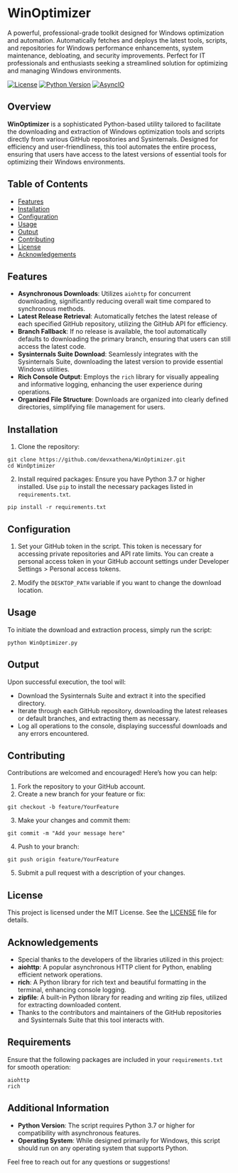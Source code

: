 # WinOptimizer
A powerful, professional-grade toolkit designed for Windows optimization and automation. Automatically fetches and deploys the latest tools, scripts, and repositories for Windows performance enhancements, system maintenance, debloating, and security improvements. Perfect for IT professionals and enthusiasts seeking a streamlined solution for optimizing and managing Windows environments.

[![License](https://img.shields.io/badge/license-MIT-green.svg)](LICENSE)
[![Python Version](https://img.shields.io/badge/python-3.8%2B-blue.svg)](https://www.python.org/downloads/)
[![AsyncIO](https://img.shields.io/badge/Async-Enabled-green.svg)](https://docs.python.org/3/library/asyncio.html)


## Overview

**WinOptimizer** is a sophisticated Python-based utility tailored to facilitate the downloading and extraction of Windows optimization tools and scripts directly from various GitHub repositories and Sysinternals. Designed for efficiency and user-friendliness, this tool automates the entire process, ensuring that users have access to the latest versions of essential tools for optimizing their Windows environments.

## Table of Contents

- [Features](#features)
- [Installation](#installation)
- [Configuration](#configuration)
- [Usage](#usage)
- [Output](#output)
- [Contributing](#contributing)
- [License](#license)
- [Acknowledgements](#acknowledgements)

## Features

- **Asynchronous Downloads**: Utilizes `aiohttp` for concurrent downloading, significantly reducing overall wait time compared to synchronous methods.
- **Latest Release Retrieval**: Automatically fetches the latest release of each specified GitHub repository, utilizing the GitHub API for efficiency.
- **Branch Fallback**: If no release is available, the tool automatically defaults to downloading the primary branch, ensuring that users can still access the latest code.
- **Sysinternals Suite Download**: Seamlessly integrates with the Sysinternals Suite, downloading the latest version to provide essential Windows utilities.
- **Rich Console Output**: Employs the `rich` library for visually appealing and informative logging, enhancing the user experience during operations.
- **Organized File Structure**: Downloads are organized into clearly defined directories, simplifying file management for users.


## Installation

1. Clone the repository:
```
git clone https://github.com/devxathena/WinOptimizer.git
cd WinOptimizer
```

2. Install required packages:
Ensure you have Python 3.7 or higher installed. Use `pip` to install the necessary packages listed in `requirements.txt`.
```
pip install -r requirements.txt
```

## Configuration

1. Set your GitHub token in the script. This token is necessary for accessing private repositories and API rate limits. You can create a personal access token in your GitHub account settings under Developer Settings > Personal access tokens.

2. Modify the `DESKTOP_PATH` variable if you want to change the download location.

## Usage

To initiate the download and extraction process, simply run the script:
```
python WinOptimizer.py
```

## Output

Upon successful execution, the tool will:

- Download the Sysinternals Suite and extract it into the specified directory.
- Iterate through each GitHub repository, downloading the latest releases or default branches, and extracting them as necessary.
- Log all operations to the console, displaying successful downloads and any errors encountered.

## Contributing

Contributions are welcomed and encouraged! Here’s how you can help:

1. Fork the repository to your GitHub account.
2. Create a new branch for your feature or fix:
```
git checkout -b feature/YourFeature
```

3. Make your changes and commit them:
```
git commit -m "Add your message here"
```

4. Push to your branch:
```
git push origin feature/YourFeature
``` 

5. Submit a pull request with a description of your changes.

## License

This project is licensed under the MIT License. See the [LICENSE](LICENSE) file for details.

## Acknowledgements

- Special thanks to the developers of the libraries utilized in this project:
- **aiohttp**: A popular asynchronous HTTP client for Python, enabling efficient network operations.
- **rich**: A Python library for rich text and beautiful formatting in the terminal, enhancing console logging.
- **zipfile**: A built-in Python library for reading and writing zip files, utilized for extracting downloaded content.
- Thanks to the contributors and maintainers of the GitHub repositories and Sysinternals Suite that this tool interacts with.

## Requirements

Ensure that the following packages are included in your `requirements.txt` for smooth operation:
```
aiohttp
rich
```

## Additional Information

- **Python Version**: The script requires Python 3.7 or higher for compatibility with asynchronous features.
- **Operating System**: While designed primarily for Windows, this script should run on any operating system that supports Python.

Feel free to reach out for any questions or suggestions!
